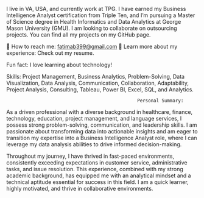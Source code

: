 I live in VA, USA, and currently work at TPG. I have earned my Business Intelligence Analyst certification from Triple Ten, and I’m pursuing a Master of Science degree in Health Informatics and Data Analytics at George Mason University (GMU). I am looking to collaborate on outsourcing projects. You can find all my projects on my GitHub page.

📩 How to reach me: fatimab399@gmail.com
📄 Learn more about my experience: Check out my resume.

Fun fact: I love learning about technology!

Skills:
Project Management, Business Analytics, Problem-Solving, Data Visualization, Data Analysis, Communication, Collaboration, Adaptability, Project Analysis, Consulting, Tableau, Power BI, Excel, SQL, and Analytics.
 
 
                                                    Personal Summary:
As a driven professional with a diverse background in healthcare, finance, technology, education, project management, and language services, I possess strong problem-solving, communication, and leadership skills. I am passionate about transforming data into actionable insights and am eager to transition my expertise into a Business Intelligence Analyst role, where I can leverage my data analysis abilities to drive informed decision-making.

Throughout my journey, I have thrived in fast-paced environments, consistently exceeding expectations in customer service, administrative tasks, and issue resolution. This experience, combined with my strong academic background, has equipped me with an analytical mindset and a technical aptitude essential for success in this field. I am a quick learner, highly motivated, and thrive in collaborative environments.

